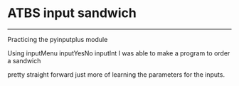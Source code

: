 # ATBS input sandwich
---
Practicing the pyinputplus module

Using inputMenu inputYesNo inputInt I was able to make a program to order a sandwich

pretty straight forward just more of learning the parameters for the inputs.